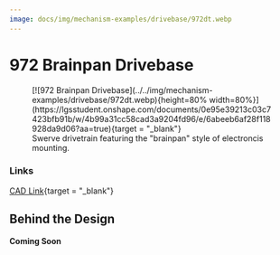 ```yaml
---
image: docs/img/mechanism-examples/drivebase/972dt.webp
---
```


# 972 Brainpan Drivebase

<figure markdown="span">
[![972 Brainpan Drivebase](../../img/mechanism-examples/drivebase/972dt.webp){height=80% width=80%}](https://lgsstudent.onshape.com/documents/0e95e39213c03c7423bfb91b/w/4b99a31cc58cad3a9204fd96/e/6abeeb6af28f118928da9d06?aa=true){target = "_blank"}
<figcaption>Swerve drivetrain featuring the "brainpan" style of electroncis mounting.</figcaption>
</figure>

### Links
[CAD Link](https://lgsstudent.onshape.com/documents/0e95e39213c03c7423bfb91b/w/4b99a31cc58cad3a9204fd96/e/6abeeb6af28f118928da9d06?aa=true){target = "_blank"}

## Behind the Design
**Coming Soon**


<br>
